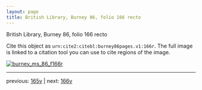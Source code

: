 ```yaml
---
layout: page
title: British Library, Burney 86, folio 166 recto
---
```


British Library, Burney 86, folio 166 recto

Cite this object as `urn:cite2:citebl:burney86pages.v1:166r`.  The full image is linked to a citation tool you can use to cite regions of the image.

[![burney_ms_86_f166r](http://www.homermultitext.org/iipsrv?IIIF=/project/homer/pyramidal/deepzoom/citebl/burney86imgs/v1/burney_ms_86_f166r.tif/full/800,/0/default.jpg)](http://www.homermultitext.org/ict2/?urn=urn:cite2:citebl:burney86imgs.v1:burney_ms_86_f166r) 

---

previous:  [165v](../165v/) | next: [166v](../166v/)